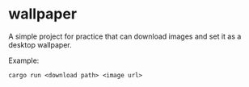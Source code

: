 # wallpaper
A simple project for practice that can download images and set it as a desktop wallpaper.

Example:

```
cargo run <download path> <image url>
```
